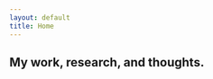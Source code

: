 ```yaml
---
layout: default
title: Home
---
```


<!-- <article class="post index" role="article"> -->

  <!-- <h1 class="post-title">{{ site.description }}</h1> -->
## My work, research, and thoughts.

<!-- ### A running list of interesting links:
- <a href="https://www.youtube.com/watch?v=gzFAR6aN20g&feature=youtu.be">Tigran Hamasyan Quintet - VARDAVAR (Montreux Jazz Fest. 2014)</a> -->